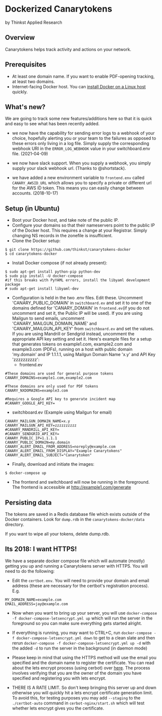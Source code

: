 Dockerized Canarytokens
=======================
by Thinkst Applied Research

Overview
--------
Canarytokens helps track activity and actions on your network.

Prerequisites
-------------
* At least one domain name. If you want to enable PDF-opening tracking, at least two domains.
* Internet-facing Docker host. You can [install Docker on a Linux host](https://docs.docker.com/installation/) quickly.

What's new?
-----------
We are going to track some new features/additions here so that it is quick and easy to see what has been recently added.

- we now have the capability for sending error logs to a webhook of your choice, hopefully alerting you
or your team to the failures as opposed to these errors only living in a log file.
Simply supply the corresponding webhook URI in the `ERROR_LOG_WEBHOOK` value in your switchboard.env file. (2021-04-09)

- we now have slack support. When you supply a webhook, you simply supply your slack webhook url. (Thanks to @shortstack).

- we have added a new environment variable to `frontend.env` called `CANARY_AWSID_URL` which allows you to specify a private or
  different url for the AWS ID token. This means you can easily change between accounts. (2018-10-17)

Setup (in Ubuntu)
-----------------
* Boot your Docker host, and take note of the public IP.
* Configure your domains so that their nameservers point to the public IP of the Docker host. This requires a change at your Registrar. Simply changing NS records in the zonefile is insufficient.
* Clone the Docker setup:
```
$ git clone https://github.com/thinkst/canarytokens-docker
$ cd canarytokens-docker
```
* Install Docker compose (if not already present):
```
$ sudo apt-get install python-pip python-dev
$ sudo pip install -U docker-compose
#if this breaks with PyYAML errors, install the libyaml development package
# sudo apt-get install libyaml-dev
```
* Configuration is held in the two .env files. Edit these. Uncomment 'CANARY_PUBLIC_DOMAIN' in ```switchboard.ev``` and set it to one of the domains defined for 'CANARY_DOMAIN' in ```frontend.ev```(if you do not uncomment and set it, the Public IP will be used).  If you are using Mailgun to send emails, uncomment 'CANARY_MAILGUN_DOMAIN_NAME' and 'CANARY_MAILGUN_API_KEY' from ```switchboard.ev``` and set the values.  If you are using Mandrill or Sendgrid instead, uncomment the appropriate API key setting and set it. Here's example files for a setup that generates tokens on example1.com, example2.com and example3.com (PDFs), running on a host with public domain 'my.domain' and IP 1.1.1.1, using Mailgun Domain Name 'x.y' and API Key 'zzzzzzzzzz':
  * frontend.ev
```
#These domains are used for general purpose tokens
CANARY_DOMAINS=example1.com,example2.com

#These domains are only used for PDF tokens
CANARY_NXDOMAINS=example3.com

#Requires a Google API key to generate incident map
#CANARY_GOOGLE_API_KEY=

```
  * switchboard.ev (Example using Mailgun for email)
```
CANARY_MAILGUN_DOMAIN_NAME=x.y
CANARY_MAILGUN_API_KEY=zzzzzzzzzz
#CANARY_MANDRILL_API_KEY=
#CANARY_SENDGRID_API_KEY=
CANARY_PUBLIC_IP=1.1.1.1
CANARY_PUBLIC_DOMAIN=my.domain
CANARY_ALERT_EMAIL_FROM_ADDRESS=noreply@example.com
CANARY_ALERT_EMAIL_FROM_DISPLAY="Example Canarytokens"
CANARY_ALERT_EMAIL_SUBJECT="Canarytoken"
```
* Finally, download and initiate the images:
```
$ docker-compose up
```
* The frontend and switchboard will now be running in the foreground. The frontend is accessible at http://example1.com/generate

Persisting data
---------------

The tokens are saved in a Redis database file which exists outside of the Docker containers. Look for ```dump.rdb``` in the ```canarytokens-docker/data``` directory.

If you want to wipe all your tokens, delete dump.rdb.

Its 2018: I want HTTPS!
-----------------------
We have a separate docker compose file which will automate (mostly) getting you up and running a Canarytokens server with HTTPS.
You will need to do the following:

* Edit the ```certbot.env```. You will need to provide your domain and email address (these are necessary for the certbot's registration process).
E.g.
```
MY_DOMAIN_NAME=example.com
EMAIL_ADDRESS=jay@example.com
```
* Now when you want to bring up your server, you will use ```docker-compose -f docker-compose-letsencrypt.yml up``` which will run the
server in the foreground so you can make sure everything gets started alright.

* If everything is running, you may want to CTRL+C, run ```docker-compose -f docker-compose-letsencrypt.yml down``` to get to a clean slate and then rerun ```docker-compose -f docker-compose-letsencrypt.yml up -d``` with the added ```-d``` to run the server in the background (in daemon mode)

* Please keep in mind that using the HTTPS method will use the email you specified and the domain name to register the certificate. You can read about the lets encrypt process (using cerbot) over [here](https://certbot.eff.org/lets-encrypt/ubuntuxenial-nginx). The process involves verifying that you are the owner of the domain you have specified and registering you with lets encrypt.

* THERE IS A RATE LIMIT. So don't keep bringing this server up and down otherwise you will quickly hit a lets encrypt certificate generation limit. To avoid this, for testing purposes you may add ```--staging``` to the ```./certbot-auto``` command in ```cerbot-nginx/start.sh``` which will test whether lets encrypt gives you the certificate.
